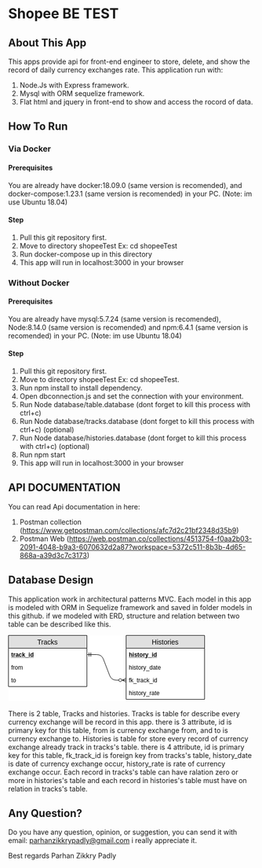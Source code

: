 # Shopee BE TEST

## About This App

This apps provide api for front-end engineer to store, delete, and show the record of daily currency exchanges rate. This application run with:
1. Node.Js with Express framework.
2. Mysql with ORM sequelize framework.
3. Flat html and jquery in front-end to show and access the rocord of data.

## How To Run
### Via Docker
#### Prerequisites
You are already have docker:18.09.0 (same version is recomended), and docker-compose:1.23.1 (same version is recomended) in your PC. (Note: im use Ubuntu 18.04)
#### Step
1. Pull this git repository first.
2. Move to directory shopeeTest Ex: cd shopeeTest
3. Run docker-compose up in this directory
4. This app will run in localhost:3000 in your browser
### Without Docker
#### Prerequisites
You are already have mysql:5.7.24 (same version is recomended), Node:8.14.0 (same version is recomended) and npm:6.4.1 (same version is recomended) in your PC. (Note: im use Ubuntu 18.04)
#### Step
1. Pull this git repository first.
2. Move to directory shopeeTest Ex: cd shopeeTest.
3. Run npm install to install dependency.
4. Open dbconnection.js and set the connection with your environment.
5. Run Node database/table.database (dont forget to kill this process with ctrl+c)
6. Run Node database/tracks.database (dont forget to kill this process with ctrl+c) (optional)
7. Run Node database/histories.database (dont forget to kill this process with ctrl+c) (optional)
8. Run npm start
9. This app will run in localhost:3000 in your browser

## API DOCUMENTATION
You can read Api documentation in here:
1. Postman collection (<https://www.getpostman.com/collections/afc7d2c21bf2348d35b9>)
2. Postman Web (<https://web.postman.co/collections/4513754-f0aa2b03-2091-4048-b9a3-6070632d2a87?workspace=5372c511-8b3b-4d65-868a-a39d3c7c3173>)
 
## Database Design
This application work in architectural patterns MVC. Each model in this app is modeled with ORM in Sequelize framework and saved in folder models in this github. if we modeled with ERD, structure and relation between two table can be described like this.

![alt text](https://raw.githubusercontent.com/parhanzikkry/ShopeeBETest/master/ERD_ShopeeTest.png "ERD")

There is 2 table, Tracks and histories. Tracks is table for describe every currency exchange will be record in this app. there is 3 attribute, id is primary key for this table, from is currency exchange from, and to is currency exchange to. Histories is table for store every record of currency exchange already track in tracks's table. there is 4 attribute, id is primary key for this table, fk_track_id is foreign key from tracks's table, history_date is date of currency exchange occur, history_rate is rate of currency exchange occur. Each record in tracks's table can have ralation zero or more in histories's table and each record in histories's table must have on relation in tracks's table.

## Any Question?
Do you have any question, opinion, or suggestion, you can send it with email: parhanzikkrypadly@gmail.com i really appreciate it.

Best regards
Parhan Zikkry Padly
